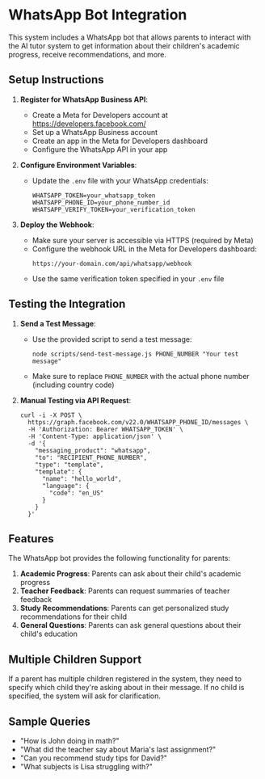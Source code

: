# WhatsApp Bot Integration

This system includes a WhatsApp bot that allows parents to interact with the AI tutor system to get information about their children's academic progress, receive recommendations, and more.

## Setup Instructions

1. **Register for WhatsApp Business API**:
   - Create a Meta for Developers account at https://developers.facebook.com/
   - Set up a WhatsApp Business account
   - Create an app in the Meta for Developers dashboard
   - Configure the WhatsApp API in your app

2. **Configure Environment Variables**:
   - Update the `.env` file with your WhatsApp credentials:
     ```
     WHATSAPP_TOKEN=your_whatsapp_token
     WHATSAPP_PHONE_ID=your_phone_number_id
     WHATSAPP_VERIFY_TOKEN=your_verification_token
     ```

3. **Deploy the Webhook**:
   - Make sure your server is accessible via HTTPS (required by Meta)
   - Configure the webhook URL in the Meta for Developers dashboard:
     ```
     https://your-domain.com/api/whatsapp/webhook
     ```
   - Use the same verification token specified in your `.env` file

## Testing the Integration

1. **Send a Test Message**:
   - Use the provided script to send a test message:
     ```
     node scripts/send-test-message.js PHONE_NUMBER "Your test message"
     ```
   - Make sure to replace `PHONE_NUMBER` with the actual phone number (including country code)

2. **Manual Testing via API Request**:
   ```
   curl -i -X POST \
     https://graph.facebook.com/v22.0/WHATSAPP_PHONE_ID/messages \
     -H 'Authorization: Bearer WHATSAPP_TOKEN' \
     -H 'Content-Type: application/json' \
     -d '{
       "messaging_product": "whatsapp",
       "to": "RECIPIENT_PHONE_NUMBER",
       "type": "template",
       "template": {
         "name": "hello_world",
         "language": {
           "code": "en_US"
         }
       }
     }'
   ```

## Features

The WhatsApp bot provides the following functionality for parents:

1. **Academic Progress**: Parents can ask about their child's academic progress
2. **Teacher Feedback**: Parents can request summaries of teacher feedback
3. **Study Recommendations**: Parents can get personalized study recommendations for their child
4. **General Questions**: Parents can ask general questions about their child's education

## Multiple Children Support

If a parent has multiple children registered in the system, they need to specify which child they're asking about in their message. If no child is specified, the system will ask for clarification.

## Sample Queries

- "How is John doing in math?"
- "What did the teacher say about Maria's last assignment?"
- "Can you recommend study tips for David?"
- "What subjects is Lisa struggling with?"
